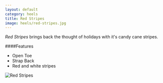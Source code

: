 ```yaml
---
layout: default
category: heels
title: Red Stripes
image: heels/red-stripes.jpg
---
```


*Red Stripes* brings back the thought of holidays with it's candy cane stripes.
 

####Features

- Open Toe
- Strap Back
- Red and white stripes

![Red Stripes]({{site.baseurl}}/images/heels/red-stripes.jpg)